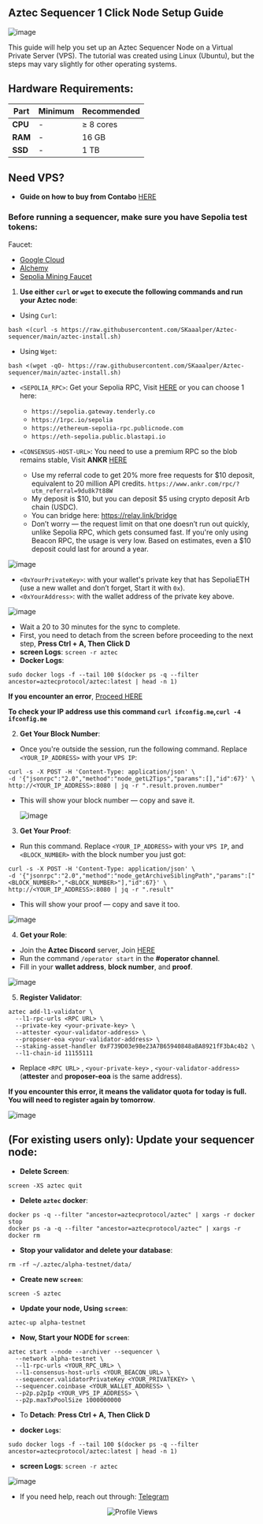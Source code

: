 ## Aztec Sequencer 1 Click Node Setup Guide

![image](https://github.com/user-attachments/assets/a6ceaf27-df35-48bb-82be-f01e43e784e5)

This guide will help you set up an Aztec Sequencer Node on a Virtual Private Server (VPS). The tutorial was created using Linux (Ubuntu), but the steps may vary slightly for other operating systems.

## Hardware Requirements:
| **Part**       | **Minimum**  | **Recommended** |
|----------------|--------------|----------------|
| **CPU**        | -            | ≥ 8 cores      |
| **RAM**        | -            | 16 GB          |
| **SSD**        | -            | 1 TB           |


## Need VPS?
-  **Guide on how to buy from Contabo** [HERE](https://medium.com/@Airdrop_Jheff/guide-on-how-to-buy-a-vps-server-from-contabo-and-set-it-up-on-termius-0928e0e5cb5d)


### Before running a sequencer, make sure you have Sepolia test tokens:

Faucet:
- [Google Cloud](https://cloud.google.com/application/web3/faucet/ethereum/sepolia)
- [Alchemy](https://www.alchemy.com/faucets)
- [Sepolia Mining Faucet](https://sepolia-faucet.pk910.de/)

1. **Use either `curl` or `wget` to execute the following commands and run your Aztec node**:
  - Using `Curl`:
```
bash <(curl -s https://raw.githubusercontent.com/SKaaalper/Aztec-sequencer/main/aztec-install.sh)
```

  - Using `Wget`:
```
bash <(wget -qO- https://raw.githubusercontent.com/SKaaalper/Aztec-sequencer/main/aztec-install.sh)
```
- `<SEPOLIA_RPC>`: Get your Sepolia RPC, Visit [HERE](https://chainlist.org/chain/11155111)
or you can choose 1 here:
  -  `https://sepolia.gateway.tenderly.co`
  -  `https://1rpc.io/sepolia`
  -  `https://ethereum-sepolia-rpc.publicnode.com`
  -  `https://eth-sepolia.public.blastapi.io`

- `<CONSENSUS-HOST-URL>`: You need to use a premium RPC so the blob remains stable, Visit **ANKR** [HERE](https://www.ankr.com/rpc/?utm_referral=9du8k7t88W)
  - Use my referral code to get 20% more free requests for $10 deposit, equivalent to 20 million API credits. `https://www.ankr.com/rpc/?utm_referral=9du8k7t88W`
  - My deposit is $10, but you can deposit $5 using crypto deposit Arb chain (USDC).
  - You can bridge here: https://relay.link/bridge
  - Don’t worry — the request limit on that one doesn’t run out quickly, unlike Sepolia RPC, which gets consumed fast. If you're only using Beacon RPC, the usage is very low. Based on estimates, even a $10 deposit could last for around a year.

![image](https://github.com/user-attachments/assets/9602ae8a-d321-4881-b7ad-e81ec05e40b6)
  
- `<0xYourPrivateKey>`: with your wallet's private key that has SepoliaETH (use a new wallet and don’t forget, Start it with `0x`).
- `<0xYourAddress>`: with the wallet address of the private key above.

![image](https://github.com/user-attachments/assets/d5a38957-b090-4b42-a080-8e820dc81080)

- Wait a 20 to 30 minutes for the sync to complete.
- First, you need to detach from the screen before proceeding to the next step, **Press Ctrl + A, Then Click D**
- **screen Logs**: `screen -r aztec`
- **Docker Logs**:
```
sudo docker logs -f --tail 100 $(docker ps -q --filter ancestor=aztecprotocol/aztec:latest | head -n 1)
```

**If you encounter an error**, [Proceed HERE](https://github.com/SKaaalper/Aztec-sequencer?tab=readme-ov-file#for-existing-users-only-update-your-sequencer-node)
  
**To check your IP address use this command `curl ifconfig.me`,`curl -4 ifconfig.me`**

2. **Get Your Block Number**:
- Once you're outside the session, run the following command. Replace `<YOUR_IP_ADDRESS>` with your `VPS IP`:
```
curl -s -X POST -H 'Content-Type: application/json' \
-d '{"jsonrpc":"2.0","method":"node_getL2Tips","params":[],"id":67}' \
http://<YOUR_IP_ADDRESS>:8080 | jq -r ".result.proven.number"
```
- This will show your block number — copy and save it.

  ![image](https://github.com/user-attachments/assets/1238a0bc-6a9b-4112-ba2a-2e0d104fbc67)

  
3. **Get Your Proof**:
- Run this command. Replace `<YOUR_IP_ADDRESS>` with your `VPS IP`, and `<BLOCK_NUMBER>` with the block number you just got:
```
curl -s -X POST -H 'Content-Type: application/json' \
-d '{"jsonrpc":"2.0","method":"node_getArchiveSiblingPath","params":["<BLOCK_NUMBER>","<BLOCK_NUMBER>"],"id":67}' \
http://<YOUR_IP_ADDRESS>:8080 | jq -r ".result"
```
- This will show your proof — copy and save it too.

![image](https://github.com/user-attachments/assets/28570cc8-4774-4e0e-a9b9-79d82d6eccde)


4. **Get your Role**:
- Join the **Aztec Discord** server, Join [HERE](https://discord.gg/aztec)
- Run the command `/operator start` in the **#operator channel**.
- Fill in your **wallet address**, **block number**, and **proof**.

![image](https://github.com/user-attachments/assets/344ab8f8-cdb1-419a-98d0-50113fd1dc7a)

5. **Register Validator**:
```
aztec add-l1-validator \
  --l1-rpc-urls <RPC URL> \
  --private-key <your-private-key> \
  --attester <your-validator-address> \
  --proposer-eoa <your-validator-address> \
  --staking-asset-handler 0xF739D03e98e23A7B65940848aBA8921fF3bAc4b2 \
  --l1-chain-id 11155111
```
- Replace `<RPC URL>` , `<your-private-key>` , `<your-validator-address>` (**attester** and **proposer-eoa** is the same address).

**If you encounter this error, it means the validator quota for today is full. You will need to register again by tomorrow**.

![image](https://github.com/user-attachments/assets/b27a887e-bb8e-4d19-8716-352bac2be194)


## (For existing users only): Update your sequencer node:

- **Delete Screen**:
```
screen -XS aztec quit
```

- **Delete `aztec` docker**:
```
docker ps -q --filter "ancestor=aztecprotocol/aztec" | xargs -r docker stop
docker ps -a -q --filter "ancestor=aztecprotocol/aztec" | xargs -r docker rm
```

- **Stop your validator and delete your database**:
```
rm -rf ~/.aztec/alpha-testnet/data/
```

- **Create new `screen`**:
```
screen -S aztec
```
  
- **Update your node, Using `screen`**:
```
aztec-up alpha-testnet
```

- **Now, Start your NODE for `screen`**:
```
aztec start --node --archiver --sequencer \
  --network alpha-testnet \
  --l1-rpc-urls <YOUR_RPC_URL> \
  --l1-consensus-host-urls <YOUR_BEACON_URL> \
  --sequencer.validatorPrivateKey <YOUR_PRIVATEKEY> \
  --sequencer.coinbase <YOUR_WALLET_ADDRESS> \
  --p2p.p2pIp <YOUR_VPS_IP_ADDRESS> \
  --p2p.maxTxPoolSize 1000000000
```

- To **Detach**: **Press Ctrl + A, Then Click D**

- **docker `Logs`**:
```
sudo docker logs -f --tail 100 $(docker ps -q --filter ancestor=aztecprotocol/aztec:latest | head -n 1)
```

- **screen Logs**: `screen -r aztec`

![image](https://github.com/user-attachments/assets/a0e1af8b-3977-4966-8b1f-ecfb0402e174)


- If you need help, reach out through: [Telegram](https://t.me/KatayanAirdropGnC)

<p align="center">
  <img src="https://komarev.com/ghpvc/?username=SKaaalper&color=yellow" alt="Profile Views" />
</p>
